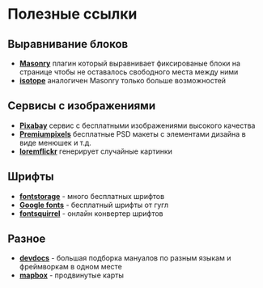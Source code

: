 # Полезные ссылки

## Выравнивание блоков
- **[Masonry](http://masonry.desandro.com/)** плагин который выравнивает фиксированые блоки на странице чтобы не оставалось свободного места между ними
- **[isotope](http://isotope.metafizzy.co)** аналогичен Masonry только больше возможностей

## Сервисы с изображениями

- **[Pixabay](https://pixabay.com/)** сервис с бесплатными изображениями высокого качества
- **[Premiumpixels](http://www.premiumpixels.com/)** бесплатные PSD макеты с элементами дизайна в виде менюшек и т.д.
- **[loremflickr](http://loremflickr.com//)** генерирует случайные картинки

## Шрифты
- **[fontstorage](https://fontstorage.com/)** - много бесплатных шрифтов
- **[Google fonts](https://fonts.google.com/)** - бесплатный шрифты от гугл
- **[fontsquirrel](https://www.fontsquirrel.com/tools/webfont-generator)** - онлайн конвертер шрифтов


## Разное
- **[devdocs](http://devdocs.io/)** - большая подборка мануалов по разным языкам и фреймворкам в одном месте
- **[mapbox](https://www.mapbox.com/)** - продвинутые карты

